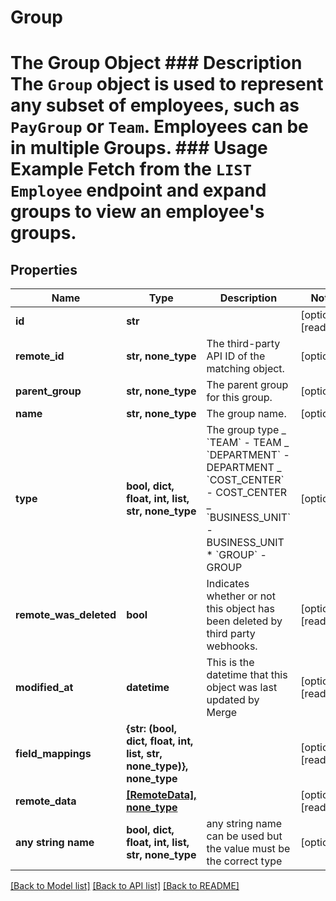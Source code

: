 # Group

# The Group Object ### Description The `Group` object is used to represent any subset of employees, such as `PayGroup` or `Team`. Employees can be in multiple Groups. ### Usage Example Fetch from the `LIST Employee` endpoint and expand groups to view an employee's groups.

## Properties

| Name                   | Type                                                                 | Description                                                                                                                                                                                     | Notes                 |
| ---------------------- | -------------------------------------------------------------------- | ----------------------------------------------------------------------------------------------------------------------------------------------------------------------------------------------- | --------------------- |
| **id**                 | **str**                                                              |                                                                                                                                                                                                 | [optional] [readonly] |
| **remote_id**          | **str, none_type**                                                   | The third-party API ID of the matching object.                                                                                                                                                  | [optional]            |
| **parent_group**       | **str, none_type**                                                   | The parent group for this group.                                                                                                                                                                | [optional]            |
| **name**               | **str, none_type**                                                   | The group name.                                                                                                                                                                                 | [optional]            |
| **type**               | **bool, dict, float, int, list, str, none_type**                     | The group type _ &#x60;TEAM&#x60; - TEAM _ &#x60;DEPARTMENT&#x60; - DEPARTMENT _ &#x60;COST_CENTER&#x60; - COST_CENTER _ &#x60;BUSINESS_UNIT&#x60; - BUSINESS_UNIT \* &#x60;GROUP&#x60; - GROUP | [optional]            |
| **remote_was_deleted** | **bool**                                                             | Indicates whether or not this object has been deleted by third party webhooks.                                                                                                                  | [optional] [readonly] |
| **modified_at**        | **datetime**                                                         | This is the datetime that this object was last updated by Merge                                                                                                                                 | [optional] [readonly] |
| **field_mappings**     | **{str: (bool, dict, float, int, list, str, none_type)}, none_type** |                                                                                                                                                                                                 | [optional] [readonly] |
| **remote_data**        | [**[RemoteData], none_type**](RemoteData.md)                         |                                                                                                                                                                                                 | [optional] [readonly] |
| **any string name**    | **bool, dict, float, int, list, str, none_type**                     | any string name can be used but the value must be the correct type                                                                                                                              | [optional]            |

[[Back to Model list]](../README.md#documentation-for-models) [[Back to API list]](../README.md#documentation-for-api-endpoints) [[Back to README]](../README.md)
